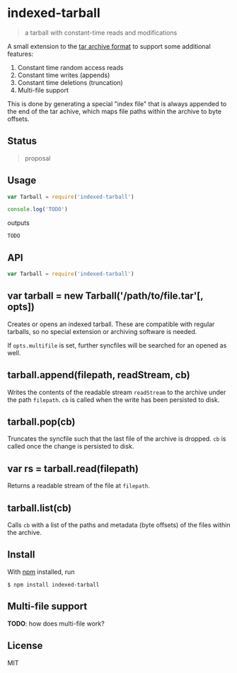 # indexed-tarball

> a tarball with constant-time reads and modifications

A small extension to the [tar archive format](https://en.wikipedia.org/wiki/Tar_%28computing%29) to support some additional features:

1. Constant time random access reads
2. Constant time writes (appends)
3. Constant time deletions (truncation)
4. Multi-file support

This is done by generating a special "index file" that is always appended to the end of the tar achive, which maps file paths within the archive to byte offsets.

## Status

> proposal

## Usage

```js
var Tarball = require('indexed-tarball')

console.log('TODO')
```

outputs

```
TODO
```

## API

```js
var Tarball = require('indexed-tarball')
```

## var tarball = new Tarball('/path/to/file.tar'[, opts])

Creates or opens an indexed tarball. These are compatible with regular tarballs, so no special extension or archiving software is needed.

If `opts.multifile` is set, further syncfiles will be searched for an opened as well.

## tarball.append(filepath, readStream, cb)

Writes the contents of the readable stream `readStream` to the archive under the path `filepath`. `cb` is called when the write has been persisted to disk.

## tarball.pop(cb)

Truncates the syncfile such that the last file of the archive is dropped. `cb` is called once the change is persisted to disk.

## var rs = tarball.read(filepath)

Returns a readable stream of the file at `filepath`.

## tarball.list(cb)

Calls `cb` with a list of the paths and metadata (byte offsets) of the files within the archive.

## Install

With [npm](https://npmjs.org/) installed, run

```
$ npm install indexed-tarball
```

## Multi-file support

**TODO**: how does multi-file work?

## License

MIT

